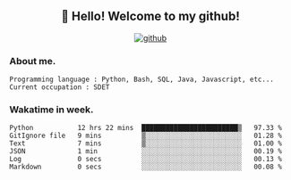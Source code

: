 <h2 align="center">👋 Hello! Welcome to my github! </h2>
<p align="center">
  <a href="https://github.com/usergwen"><img src="https://img.shields.io/badge/GitHub-24292e" alt="github"></a>
</p>

### About me.

```Plain Text
Programming language : Python, Bash, SQL, Java, Javascript, etc...
Current occupation : SDET
```
### Wakatime in week.

<!--START_SECTION:waka-->

```text
Python           12 hrs 22 mins  ████████████████████████▒   97.33 %
GitIgnore file   9 mins          ▒░░░░░░░░░░░░░░░░░░░░░░░░   01.28 %
Text             7 mins          ▒░░░░░░░░░░░░░░░░░░░░░░░░   01.00 %
JSON             1 min           ░░░░░░░░░░░░░░░░░░░░░░░░░   00.19 %
Log              0 secs          ░░░░░░░░░░░░░░░░░░░░░░░░░   00.13 %
Markdown         0 secs          ░░░░░░░░░░░░░░░░░░░░░░░░░   00.08 %
```

<!--END_SECTION:waka-->
